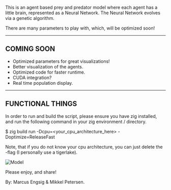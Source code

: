 This is an agent based prey and predator model where each agent has a little brain, represented as a Neural Network. The Neural Network evolves via a genetic algorithm.

There are many parameters to play with, which, will be optimized soon!

-------------------------------
COMING SOON 
-------------------------------
- Optimized parameters for great visualizations!
- Better visualization of the agents.
- Optimized code for faster runtime.
- CUDA integration?
- Real time population display.

------------------------------
FUNCTIONAL THINGS
------------------------------
In order to run and build the script, please ensure you have zig installed, and run the following command in your zig environment / directory.

$ zig build run -Dcpu=<your_cpu_architecture_here> -Doptimize=ReleaseFast

Note, that if you do not know your cpu architecture, you can just delete the -flag (I personally use a tigerlake).

![Model](https://github.com/mengsig/PreyNPredator/blob/main/fig.png?raw=true)

Please enjoy, and share!

By: Marcus Engsig & Mikkel Petersen.
